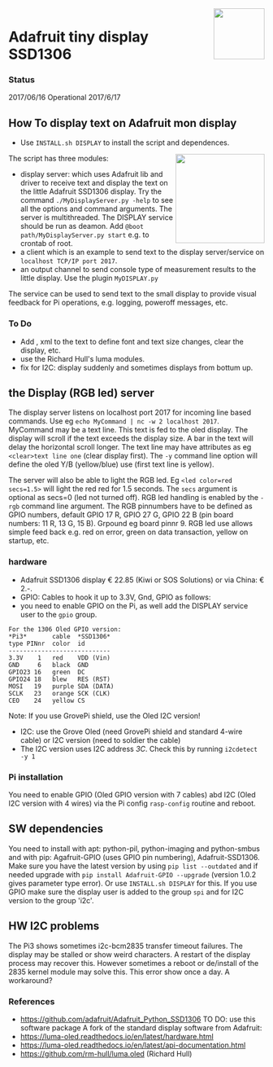 <img src="images/MySense-logo.png" align=right width=100>

# Adafruit tiny display SSD1306
### Status
2017/06/16
Operational 2017/6/17

## How To display text on Adafruit mon display
* Use `INSTALL.sh DISPLAY` to install the script and dependences.

The script
<img src="images/SSD1306.png" align=right width=175>
has three modules:
* display server: which uses Adafruit lib and driver to receive text and display the text on the little Adafruit SSD1306 display. Try the command `./MyDisplayServer.py -help` to see all the options and command arguments. The server is multithreaded.
The DISPLAY service should be run as deamon. Add `@boot path/MyDisplayServer.py start`  e.g. to crontab of root.
* a client which is an example to send text to the display server/service on `localhost TCP/IP port 2017`.
* an output channel to send console type of measurement results to the little display. Use the plugin `MyDISPLAY.py`

The service can be used to send text to the small display to provide visual feedback for Pi operations, e.g. logging, poweroff messages, etc.

### To Do
* Add <text>, <clear> xml to the text to define font and text size changes, clear the display, etc.
* use the Richard Hull's luma modules.
* fix for I2C: display suddenly and sometimes displays from bottum up.

## the Display (RGB led) server
The display server listens on localhost port 2017 for incoming line based commands.
Use eg `echo MyCommand | nc -w 2 localhost 2017`.
MyCommand may be a text line. This text is fed to the oled display. The display will scroll if the text exceeds the display size. A bar in the text will delay the horizontal scroll longer.
The text line may have attributes as eg `<clear>text line one` (clear display first).
The `-y` command line option will define the oled Y/B (yellow/blue) use (first text line is yellow).

The server will also be able to light the RGB led. Eg `<led color=red secs=1.5>` will light the red red for 1.5 seconds. The `secs` argument is optional as secs=0 (led not turned off). RGB led handling is enabled by the `-rgb` command line argument.
The RGB pinnumbers have to be defined as GPIO numbers, default GPIO 17 R, GPIO 27 G, GPIO 22 B (pin board numbers: 11 R, 13 G, 15 B). Grpound eg board pinnr 9.
RGB led use allows simple feed back e.g. red on error, green on data transaction, yellow on startup, etc.

### hardware
* Adafruit SSD1306  display  € 22.85 (Kiwi or SOS Solutions) or via China: € 2.-.
* GPIO: Cables to hook it up to 3.3V, Gnd, GPIO as follows:
* you need to enable GPIO on the Pi, as well add the DISPLAY service user to the `gpio` group.
```
For the 1306 Oled GPIO version:
*Pi3*       cable  *SSD1306*
type PINnr  color  id
----------------------------
3.3V    1   red    VDD (Vin)
GND     6   black  GND
GPIO23 16   green  DC
GPIO24 18   blew   RES (RST)
MOSI   19   purple SDA (DATA)
SCLK   23   orange SCK (CLK)
CEO    24   yellow CS
```
Note: If you use GrovePi shield, use the Oled I2C version!
* I2C: use the Grove Oled (need GrovePi shield and standard 4-wire cable) or I2C version (need to soldier the cable)
* The I2C version uses I2C address *3C*. Check this by running `i2cdetect -y 1`

### Pi installation
You need to enable GPIO (Oled GPIO version with 7 cables) abd I2C (Oled I2C version with 4 wires) via the Pi config `rasp-config` routine and reboot.

## SW dependencies
You need to install with apt: python-pil, python-imaging and python-smbus and with pip: Agafruit-GPIO (uses GPIO pin numbering), Adafruit-SSD1306. Make sure you have the latest version by using `pip list --outdated` and if needed upgrade with `pip install Adafruit-GPIO --upgrade` (version 1.0.2 gives parameter type error).
Or use `INSTALL.sh DISPLAY` for this.
If you use GPIO make sure the display user is added to the group `spi` and for I2C version to the group 'i2c'.

## HW I2C problems
The Pi3 shows sometimes i2c-bcm2835 transfer timeout failures. The display may be stalled or show weird characters. A restart of the display process may recover this. However sometimes a reboot or de/install of the 2835 kernel module may solve this. This error show once a day. A workaround?

### References
* https://github.com/adafruit/Adafruit_Python_SSD1306
TO DO: use this software package
A fork of the standard display software from Adafruit:
* https://luma-oled.readthedocs.io/en/latest/hardware.html
* https://luma-oled.readthedocs.io/en/latest/api-documentation.html
* https://github.com/rm-hull/luma.oled (Richard Hull)


